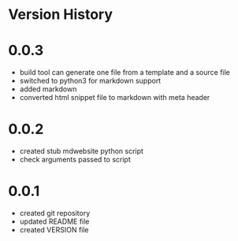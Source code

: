 # Version History

# 0.0.3

* build tool can generate one file from a template and a source file
* switched to python3 for markdown support
* added markdown
* converted html snippet file to markdown with meta header

# 0.0.2

* created stub mdwebsite python script
* check arguments passed to script

# 0.0.1

* created git repository
* updated README file
* created VERSION file
